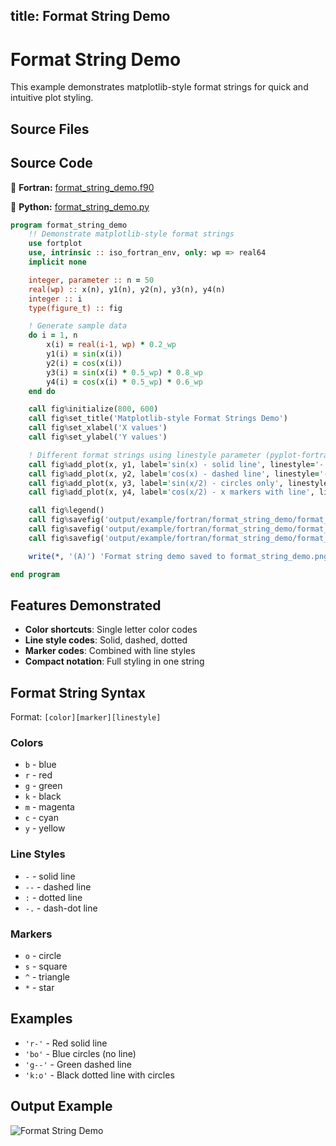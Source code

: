 title: Format String Demo
---

# Format String Demo

This example demonstrates matplotlib-style format strings for quick and intuitive plot styling.

## Source Files

## Source Code

🔷 **Fortran:** [format_string_demo.f90](https://github.com/lazy-fortran/fortplot/blob/main/example/fortran/format_string_demo/format_string_demo.f90)

🐍 **Python:** [format_string_demo.py](https://github.com/lazy-fortran/fortplot/blob/main/example/python/format_string_demo/format_string_demo.py)

```fortran
program format_string_demo
    !! Demonstrate matplotlib-style format strings
    use fortplot
    use, intrinsic :: iso_fortran_env, only: wp => real64
    implicit none

    integer, parameter :: n = 50
    real(wp) :: x(n), y1(n), y2(n), y3(n), y4(n)
    integer :: i
    type(figure_t) :: fig

    ! Generate sample data
    do i = 1, n
        x(i) = real(i-1, wp) * 0.2_wp
        y1(i) = sin(x(i))
        y2(i) = cos(x(i))
        y3(i) = sin(x(i) * 0.5_wp) * 0.8_wp
        y4(i) = cos(x(i) * 0.5_wp) * 0.6_wp
    end do

    call fig%initialize(800, 600)
    call fig%set_title('Matplotlib-style Format Strings Demo')
    call fig%set_xlabel('X values')
    call fig%set_ylabel('Y values')

    ! Different format strings using linestyle parameter (pyplot-fortran style)
    call fig%add_plot(x, y1, label='sin(x) - solid line', linestyle='-')
    call fig%add_plot(x, y2, label='cos(x) - dashed line', linestyle='--')
    call fig%add_plot(x, y3, label='sin(x/2) - circles only', linestyle='o')
    call fig%add_plot(x, y4, label='cos(x/2) - x markers with line', linestyle='x-')

    call fig%legend()
    call fig%savefig('output/example/fortran/format_string_demo/format_string_demo.png')
    call fig%savefig('output/example/fortran/format_string_demo/format_string_demo.pdf')
    call fig%savefig('output/example/fortran/format_string_demo/format_string_demo.txt')

    write(*, '(A)') 'Format string demo saved to format_string_demo.png/pdf/txt'

end program
```

## Features Demonstrated

- **Color shortcuts**: Single letter color codes
- **Line style codes**: Solid, dashed, dotted
- **Marker codes**: Combined with line styles
- **Compact notation**: Full styling in one string

## Format String Syntax

Format: `[color][marker][linestyle]`

### Colors
- `b` - blue
- `r` - red
- `g` - green
- `k` - black
- `m` - magenta
- `c` - cyan
- `y` - yellow

### Line Styles
- `-` - solid line
- `--` - dashed line
- `:` - dotted line
- `-.` - dash-dot line

### Markers
- `o` - circle
- `s` - square
- `^` - triangle
- `*` - star

## Examples

- `'r-'` - Red solid line
- `'bo'` - Blue circles (no line)
- `'g--'` - Green dashed line
- `'k:o'` - Black dotted line with circles

## Output Example

![Format String Demo](../../example/format_string_demo/format_string_demo.png)
